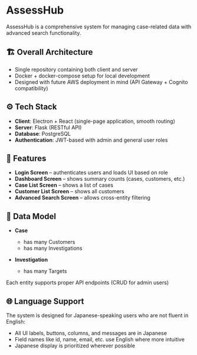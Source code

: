 # AssessHub

AssessHub is a comprehensive system for managing case-related data with advanced search functionality.

## 🏗️ Overall Architecture

- Single repository containing both client and server
- Docker + docker-compose setup for local development
- Designed with future AWS deployment in mind (API Gateway + Cognito compatibility)

## ⚙️ Tech Stack

- **Client**: Electron + React (single-page application, smooth routing)
- **Server**: Flask (RESTful API)
- **Database**: PostgreSQL
- **Authentication**: JWT-based with admin and general user roles

## 🧩 Features

- **Login Screen** – authenticates users and loads UI based on role
- **Dashboard Screen** – shows summary counts (cases, customers, etc.)
- **Case List Screen** – shows a list of cases
- **Customer List Screen** – shows all customers
- **Advanced Search Screen** – allows cross-entity filtering

## 🧱 Data Model

- **Case**
  - has many Customers
  - has many Investigations

- **Investigation**
  - has many Targets

Each entity supports proper API endpoints (CRUD for admin users)

## 🌐 Language Support

The system is designed for Japanese-speaking users who are not fluent in English:
- All UI labels, buttons, columns, and messages are in Japanese
- Field names like id, name, email, etc. use English where more intuitive
- Japanese display is prioritized wherever possible
